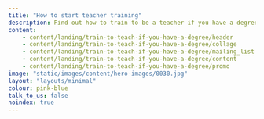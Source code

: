 ```yaml
---
title: "How to start teacher training"
description: Find out how to train to be a teacher if you have a degree, including what qualifications you can get and how to fund your training.
content:
    - content/landing/train-to-teach-if-you-have-a-degree/header
    - content/landing/train-to-teach-if-you-have-a-degree/collage
    - content/landing/train-to-teach-if-you-have-a-degree/mailing_list
    - content/landing/train-to-teach-if-you-have-a-degree/content
    - content/landing/train-to-teach-if-you-have-a-degree/promo
image: "static/images/content/hero-images/0030.jpg"
layout: "layouts/minimal"
colour: pink-blue
talk_to_us: false
noindex: true
---
```

